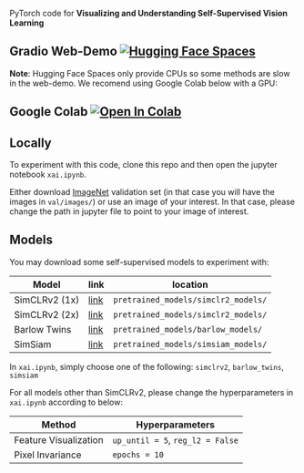 PyTorch code for **Visualizing and Understanding Self-Supervised Vision Learning**

## Gradio Web-Demo [![Hugging Face Spaces](https://img.shields.io/badge/%F0%9F%A4%97%20Hugging%20Face-Spaces-blue)](https://huggingface.co/spaces/Annon/xai-self-supervised)
**Note**: Hugging Face Spaces only provide CPUs so some methods are slow in the web-demo. We recomend using Google Colab below with a GPU:
## Google Colab [![Open In Colab](https://github.com/amrzv/awesome-colab-notebooks/blob/main/images/colab.svg)](https://colab.research.google.com/drive/1C3io30vzdGhxywhapJYE-lsITYLofhAe?usp=sharing)
## Locally
To experiment with this code, clone this repo and then open the jupyter notebook `xai.ipynb`.

Either download [ImageNet](https://image-net.org/download.php) validation set (in that case you will have the images in `val/images/`) or use an image of your interest. In that case, please change the path in jupyter file to point to your image of interest. 

## Models
You may download some self-supervised models to experiment with:

| Model | link | location |
| --- | --- | --- |
| SimCLRv2 (1x) | [link](https://drive.google.com/file/d/1c2Hl_uutm9IssG8TdpI0b3d2PqB5VHyQ/view?usp=sharing)| `pretrained_models/simclr2_models/` |
| SimCLRv2 (2x) | [link](https://drive.google.com/file/d/1028oGnbdFg-SzYetrGPFb9g6mSVA5dRL/view?usp=sharing) | `pretrained_models/simclr2_models/` |
| Barlow Twins | [link](https://drive.google.com/file/d/18l3Z-OHMD-b5Eo8_dCXOu_hjLNZQf5he/view?usp=sharing) | `pretrained_models/barlow_models/` |
| SimSiam | [link](https://drive.google.com/file/d/1u5xsaitKtQXMiD4Wg9hItei8y0DBGEXP/view?usp=sharing) |`pretrained_models/simsiam_models/` |

In `xai.ipynb`, simply choose one of the following: `simclrv2`, `barlow_twins`, `simsiam`

For all models other than SimCLRv2, please change the hyperparameters in `xai.ipynb` according to below:

| Method | Hyperparameters |
| --- | --- |
| Feature Visualization | `up_until = 5`, `reg_l2 = False` |
| Pixel Invariance | `epochs = 10` |
